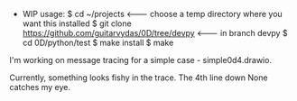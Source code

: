 - WIP
usage:
$ cd ~/projects <--- choose a temp directory where you want this installed
$ git clone https://github.com/guitarvydas/0D/tree/devpy <--- in branch devpy
$ cd 0D/python/test
$ make install
$ make

I'm working on message tracing for a simple case - simple0d4.drawio.

Currently, something looks fishy in the trace. The 4th line down None catches my eye.


